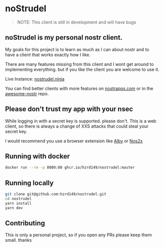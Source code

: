 # noStrudel

> NOTE: This client is still in development and will have bugs

## noStrudel is my personal nostr client.

My goals for this project is to learn as much as I can about nostr and to have a client that works exactly how I like.

There are many features missing from this client and I wont get around to implementing everything. but if you like the client you are welcome to use it.

Live Instance: [nostrudel.ninja](https://nostrudel.ninja)

You can find better clients with more features on [nostrapps.com](https://www.nostrapps.com/) or in the [awesome-nostr](https://github.com/aljazceru/awesome-nostr) repo.

## Please don't trust my app with your nsec

While logging in with a secret key is supported. please don't. This is a web client, so there is always a change of XXS attacks that could steal your secret key.

I would recommend you use a browser extension like [Alby](https://getalby.com/) or [Nos2x](https://github.com/fiatjaf/nos2x)

## Running with docker

```bash
docker run --rm -p 8080:80 ghcr.io/hzrd149/nostrudel:master
```

## Running locally

```bash
git clone git@github.com:hzrd149/nostrudel.git
cd nostrudel
yarn install
yarn dev
```

## Contributing

This is only a personal project, so if you open any PRs please keep them small. thanks
